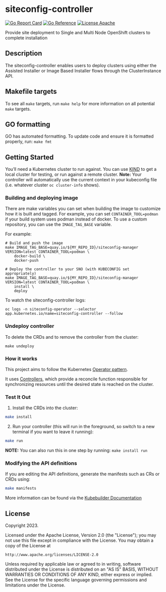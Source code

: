 # siteconfig-controller

[![Go Report Card](https://goreportcard.com/badge/github.com/stolostron/siteconfig)](https://goreportcard.com/report/github.com/stolostron/siteconfig)
[![Go Reference](https://pkg.go.dev/badge/github.com/stolostron/siteconfig.svg)](https://pkg.go.dev/github.com/stolostron/siteconfig)
[![License Apache](https://img.shields.io/github/license/stolostron/siteconfig)](https://opensource.org/licenses/Apache-2.0)

Provide site deployment to Single and Multi Node OpenShift clusters to complete installation

## Description
The siteconfig-controller enables users to deploy clusters using either the Assisted Installer or Image Based Installer flows through the ClusterInstance API.

## Makefile targets

To see all `make` targets, run `make help` for more information on all potential `make` targets.


## GO formatting

GO has automated formatting. To update code and ensure it is formatted properly, run: `make fmt`

## Getting Started
You’ll need a Kubernetes cluster to run against. You can use [KIND](https://sigs.k8s.io/kind) to get a local cluster for testing, or run against a remote cluster.
**Note:** Your controller will automatically use the current context in your kubeconfig file (i.e. whatever cluster `oc cluster-info` shows).

### Building and deploying image

There are make variables you can set when building the image to customize how it is built and tagged. For example, you can set
`CONTAINER_TOOL=podman` if your build system uses podman instead of docker. To use a custom repository, you can use the `IMAGE_TAG_BASE` variable.

For example:

```console
# Build and push the image
make IMAGE_TAG_BASE=quay.io/${MY_REPO_ID}/siteconfig-manager VERSION=latest CONTAINER_TOOL=podman \
    docker-build \
    docker-push

# Deploy the controller to your SNO (with KUBECONFIG set appropriately)
make IMAGE_TAG_BASE=quay.io/${MY_REPO_ID}/siteconfig-manager VERSION=latest CONTAINER_TOOL=podman \
    install \
    deploy
```

To watch the siteconfig-controller logs:

```console
oc logs -n siteconfig-operator --selector app.kubernetes.io/name=siteconfig-controller --follow
```


### Undeploy controller
To delete the CRDs and to remove the controller from the cluster:

```console
make undeploy
```

### How it works
This project aims to follow the Kubernetes [Operator pattern](https://kubernetes.io/docs/concepts/extend-kubernetes/operator/).

It uses [Controllers](https://kubernetes.io/docs/concepts/architecture/controller/),
which provide a reconcile function responsible for synchronizing resources until the desired state is reached on the cluster.

### Test It Out
1. Install the CRDs into the cluster:

```sh
make install
```

2. Run your controller (this will run in the foreground, so switch to a new terminal if you want to leave it running):

```sh
make run
```

**NOTE:** You can also run this in one step by running: `make install run`

### Modifying the API definitions
If you are editing the API definitions, generate the manifests such as CRs or CRDs using:

```sh
make manifests
```

More information can be found via the [Kubebuilder Documentation](https://book.kubebuilder.io/introduction.html)

## License

Copyright 2023.

Licensed under the Apache License, Version 2.0 (the "License");
you may not use this file except in compliance with the License.
You may obtain a copy of the License at

    http://www.apache.org/licenses/LICENSE-2.0

Unless required by applicable law or agreed to in writing, software
distributed under the License is distributed on an "AS IS" BASIS,
WITHOUT WARRANTIES OR CONDITIONS OF ANY KIND, either express or implied.
See the License for the specific language governing permissions and
limitations under the License.

